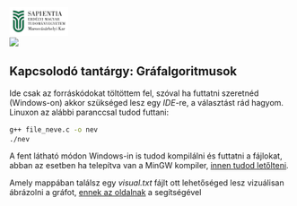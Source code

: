 <img src="../sapientia_logo.jpg" width="105"/> <br>
![](https://img.shields.io/badge/language-C-blue.svg)

## Kapcsolodó tantárgy: Gráfalgoritmusok

Ide csak az forráskódokat töltöttem fel, szóval ha futtatni szeretnéd (Windows-on) akkor szükséged lesz egy *IDE*-re, a választást rád hagyom. <br>
Linuxon az alábbi paranccsal tudod futtani:
``` bash
g++ file_neve.c -o nev
./nev
```
A fent látható módon Windows-in is tudod kompilálni és futtatni a fájlokat, abban az esetben ha telepítva van a MinGW kompiler, [innen tudod letőlteni](https://osdn.net/projects/mingw/releases/).

Amely mappában találsz egy *visual.txt* fájlt ott lehetőséged lesz vizuálisan ábrázolni a gráfot, [ennek az oldalnak](http://www.webgraphviz.com/) a segítségével
